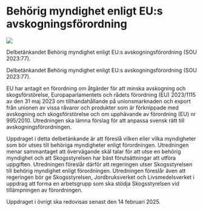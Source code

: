 # Behörig myndighet enligt EU:s avskogningsförordning

![](/contentassets/582d462471614b898259fb3055af6383/sou202377.jpg?width=150&quality=85)

Delbetänkandet Behörig myndighet enligt EU:s avskogningsförordning (SOU 2023:77).

Delbetänkandet Behörig myndighet enligt EU:s avskogningsförordning (SOU 2023:77).

EU har antagit en förordning om åtgärder för att minska avskogning och skogsförstörelse, Europaparlamentets och rådets förordning (EU) 2023/1115 av den 31 maj 2023 om tillhandahållande på unionsmarknaden och export från unionen av vissa råvaror och produkter som är förknippade med avskogning och skogsförstörelse och om upphävande av förordning (EU) nr 995/2010. Utredningen ska lämna förslag för att anpassa svensk rätt till avskogningsförordningen.

Uppdraget i detta delbetänkande är att föreslå vilken eller vilka myndigheter som bör utses till behöriga myndigheter enligt förordningen. Utredningen menar sammantaget att övervägande skäl talar för att utse en behörig myndighet och att Skogsstyrelsen har bäst förutsättningar att utföra uppgiften. Utredningen föreslår därför att regeringen utser Skogsstyrelsen till behörig myndighet enligt förordningen. Utredningen föreslår även att regeringen bör ge Skogsstyrelsen, Jordbruksverket och Livsmedelsverket i uppdrag att forma en arbetsgrupp som ska stödja Skogsstyrelsen vid
tillämpningen av förordningen.

Uppdraget i övrigt ska redovisas senast den 14 februari 2025.
